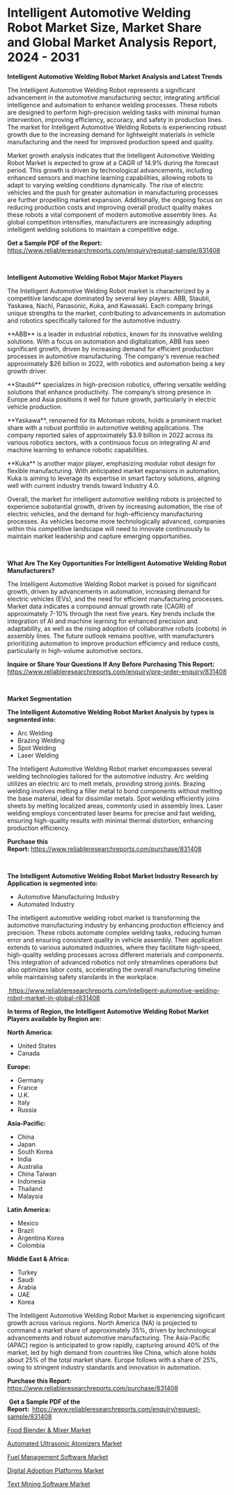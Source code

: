 <p><h1>Intelligent Automotive Welding Robot Market Size, Market Share and Global Market Analysis Report, 2024 - 2031</h1></p><p><strong>Intelligent Automotive Welding Robot Market Analysis and Latest Trends</strong></p>
<p><p>The Intelligent Automotive Welding Robot represents a significant advancement in the automotive manufacturing sector, integrating artificial intelligence and automation to enhance welding processes. These robots are designed to perform high-precision welding tasks with minimal human intervention, improving efficiency, accuracy, and safety in production lines. The market for Intelligent Automotive Welding Robots is experiencing robust growth due to the increasing demand for lightweight materials in vehicle manufacturing and the need for improved production speed and quality.</p><p>Market growth analysis indicates that the Intelligent Automotive Welding Robot Market is expected to grow at a CAGR of 14.9% during the forecast period. This growth is driven by technological advancements, including enhanced sensors and machine learning capabilities, allowing robots to adapt to varying welding conditions dynamically. The rise of electric vehicles and the push for greater automation in manufacturing processes are further propelling market expansion. Additionally, the ongoing focus on reducing production costs and improving overall product quality makes these robots a vital component of modern automotive assembly lines. As global competition intensifies, manufacturers are increasingly adopting intelligent welding solutions to maintain a competitive edge.</p></p>
<p><strong>Get a Sample PDF of the Report:&nbsp;</strong> <a href="https://www.reliableresearchreports.com/enquiry/request-sample/831408?utm_campaign=16&utm_medium=2&utm_source=Github&utm_content=ia&utm_term=18122024&utm_id=intelligent-automotive-welding-robot">https://www.reliableresearchreports.com/enquiry/request-sample/831408</a></p>
<p>&nbsp;</p>
<p><strong>Intelligent Automotive Welding Robot Major Market Players</strong></p>
<p><p>The Intelligent Automotive Welding Robot market is characterized by a competitive landscape dominated by several key players: ABB, Staubli, Yaskawa, Nachi, Panasonic, Kuka, and Kawasaki. Each company brings unique strengths to the market, contributing to advancements in automation and robotics specifically tailored for the automotive industry.</p><p>**ABB** is a leader in industrial robotics, known for its innovative welding solutions. With a focus on automation and digitalization, ABB has seen significant growth, driven by increasing demand for efficient production processes in automotive manufacturing. The company's revenue reached approximately $26 billion in 2022, with robotics and automation being a key growth driver.</p><p>**Staubli** specializes in high-precision robotics, offering versatile welding solutions that enhance productivity. The company’s strong presence in Europe and Asia positions it well for future growth, particularly in electric vehicle production.</p><p>**Yaskawa**, renowned for its Motoman robots, holds a prominent market share with a robust portfolio in automotive welding applications. The company reported sales of approximately $3.9 billion in 2022 across its various robotics sectors, with a continuous focus on integrating AI and machine learning to enhance robotic capabilities.</p><p>**Kuka** is another major player, emphasizing modular robot design for flexible manufacturing. With anticipated market expansions in automation, Kuka is aiming to leverage its expertise in smart factory solutions, aligning well with current industry trends toward Industry 4.0.</p><p>Overall, the market for intelligent automotive welding robots is projected to experience substantial growth, driven by increasing automation, the rise of electric vehicles, and the demand for high-efficiency manufacturing processes. As vehicles become more technologically advanced, companies within this competitive landscape will need to innovate continuously to maintain market leadership and capture emerging opportunities.</p></p>
<p>&nbsp;</p>
<p><strong>What Are The Key Opportunities For Intelligent Automotive Welding Robot Manufacturers?</strong></p>
<p><p>The Intelligent Automotive Welding Robot market is poised for significant growth, driven by advancements in automation, increasing demand for electric vehicles (EVs), and the need for efficient manufacturing processes. Market data indicates a compound annual growth rate (CAGR) of approximately 7-10% through the next five years. Key trends include the integration of AI and machine learning for enhanced precision and adaptability, as well as the rising adoption of collaborative robots (cobots) in assembly lines. The future outlook remains positive, with manufacturers prioritizing automation to improve production efficiency and reduce costs, particularly in high-volume automotive sectors.</p></p>
<p><strong>Inquire or Share Your Questions If Any Before Purchasing This Report:</strong> <a href="https://www.reliableresearchreports.com/enquiry/pre-order-enquiry/831408?utm_campaign=16&utm_medium=2&utm_source=Github&utm_content=ia&utm_term=18122024&utm_id=intelligent-automotive-welding-robot">https://www.reliableresearchreports.com/enquiry/pre-order-enquiry/831408</a></p>
<p>&nbsp;</p>
<p><strong>Market Segmentation</strong></p>
<p><strong>The Intelligent Automotive Welding Robot Market Analysis by types is segmented into:</strong></p>
<p><ul><li>Arc Welding</li><li>Brazing Welding</li><li>Spot Welding</li><li>Laser Welding</li></ul></p>
<p><p>The Intelligent Automotive Welding Robot market encompasses several welding technologies tailored for the automotive industry. Arc welding utilizes an electric arc to melt metals, providing strong joints. Brazing welding involves melting a filler metal to bond components without melting the base material, ideal for dissimilar metals. Spot welding efficiently joins sheets by melting localized areas, commonly used in assembly lines. Laser welding employs concentrated laser beams for precise and fast welding, ensuring high-quality results with minimal thermal distortion, enhancing production efficiency.</p></p>
<p><strong>Purchase this Report:&nbsp;</strong><a href="https://www.reliableresearchreports.com/purchase/831408?utm_campaign=16&utm_medium=2&utm_source=Github&utm_content=ia&utm_term=18122024&utm_id=intelligent-automotive-welding-robot">https://www.reliableresearchreports.com/purchase/831408</a></p>
<p>&nbsp;</p>
<p><strong>The Intelligent Automotive Welding Robot Market Industry Research by Application is segmented into:</strong></p>
<p><ul><li>Automotive Manufacturing Industry</li><li>Automated Industry</li></ul></p>
<p><p>The intelligent automotive welding robot market is transforming the automotive manufacturing industry by enhancing production efficiency and precision. These robots automate complex welding tasks, reducing human error and ensuring consistent quality in vehicle assembly. Their application extends to various automated industries, where they facilitate high-speed, high-quality welding processes across different materials and components. This integration of advanced robotics not only streamlines operations but also optimizes labor costs, accelerating the overall manufacturing timeline while maintaining safety standards in the workplace.</p></p>
<p><a href="https://www.reliableresearchreports.com/intelligent-automotive-welding-robot-market-in-global-r831408?utm_campaign=16&utm_medium=2&utm_source=Github&utm_content=ia&utm_term=18122024&utm_id=intelligent-automotive-welding-robot">&nbsp;https://www.reliableresearchreports.com/intelligent-automotive-welding-robot-market-in-global-r831408</a></p>
<p><strong>In terms of Region, the Intelligent Automotive Welding Robot Market Players available by Region are:</strong></p>
<p>
    <p> <strong> North America: </strong>
        <ul>
            <li>United States</li>
            <li>Canada</li>
        </ul>
        </p> 
    <p> <strong> Europe: </strong>
        <ul>
            <li>Germany</li>
            <li>France</li>
            <li>U.K.</li>
            <li>Italy</li>
            <li>Russia</li>
        </ul>
        </p> 
    <p> <strong> Asia-Pacific: </strong>
        <ul>
            <li>China</li>
            <li>Japan</li>
            <li>South Korea</li>
            <li>India</li>
            <li>Australia</li>
            <li>China Taiwan</li>
            <li>Indonesia</li>
            <li>Thailand</li>
            <li>Malaysia</li>
        </ul>
        </p> 
    <p> <strong> Latin America: </strong>
        <ul>
            <li>Mexico</li>
            <li>Brazil</li>
            <li>Argentina Korea</li>
            <li>Colombia</li>
        </ul>
        </p> 
    <p> <strong> Middle East & Africa: </strong>
        <ul>
            <li>Turkey</li>
            <li>Saudi</li>
            <li>Arabia</li>
            <li>UAE</li>
            <li>Korea</li>
        </ul>
    </p>
    </p>
<p><p>The Intelligent Automotive Welding Robot Market is experiencing significant growth across various regions. North America (NA) is projected to command a market share of approximately 35%, driven by technological advancements and robust automotive manufacturing. The Asia-Pacific (APAC) region is anticipated to grow rapidly, capturing around 40% of the market, led by high demand from countries like China, which alone holds about 25% of the total market share. Europe follows with a share of 25%, owing to stringent industry standards and innovation in automation.</p></p>
<p><strong>Purchase this Report: </strong><a href="https://www.reliableresearchreports.com/purchase/831408?utm_campaign=16&utm_medium=2&utm_source=Github&utm_content=ia&utm_term=18122024&utm_id=intelligent-automotive-welding-robot">https://www.reliableresearchreports.com/purchase/831408</a></p>
<p>&nbsp;<strong>Get a Sample PDF of the Report:&nbsp;&nbsp;</strong><a href="https://www.reliableresearchreports.com/enquiry/request-sample/831408?utm_campaign=16&utm_medium=2&utm_source=Github&utm_content=ia&utm_term=18122024&utm_id=intelligent-automotive-welding-robot">https://www.reliableresearchreports.com/enquiry/request-sample/831408</a></p>
<p><strong></strong></p>
<p><p><a href="https://github.com/MariaWashington76/Market-Research-Report-List-1/blob/main/food-blender-mixer-market.md?utm_campaign=16&utm_medium=2&utm_source=Github&utm_content=ia&utm_term=18122024&utm_id=intelligent-automotive-welding-robot">Food Blender & Mixer Market</a></p><p><a href="https://github.com/MarciaRunte/Market-Research-Report-List-1/blob/main/automated-ultrasonic-atomizers-market.md?utm_campaign=16&utm_medium=2&utm_source=Github&utm_content=ia&utm_term=18122024&utm_id=intelligent-automotive-welding-robot">Automated Ultrasonic Atomizers Market</a></p><p><a href="https://www.linkedin.com/pulse/fuel-management-software-market-navigating-challenges-unlocking-i1iae?utm_campaign=16&utm_medium=2&utm_source=Github&utm_content=ia&utm_term=18122024&utm_id=intelligent-automotive-welding-robot">Fuel Management Software Market</a></p><p><a href="https://www.linkedin.com/pulse/forecast-report-digital-adoption-platforms-industry-expected-qk8be?utm_campaign=16&utm_medium=2&utm_source=Github&utm_content=ia&utm_term=18122024&utm_id=intelligent-automotive-welding-robot">Digital Adoption Platforms Market</a></p><p><a href="https://www.linkedin.com/pulse/global-text-mining-software-market-trends-innovations-forward-looking-baq4e?utm_campaign=16&utm_medium=2&utm_source=Github&utm_content=ia&utm_term=18122024&utm_id=intelligent-automotive-welding-robot">Text Mining Software Market</a></p></p>
